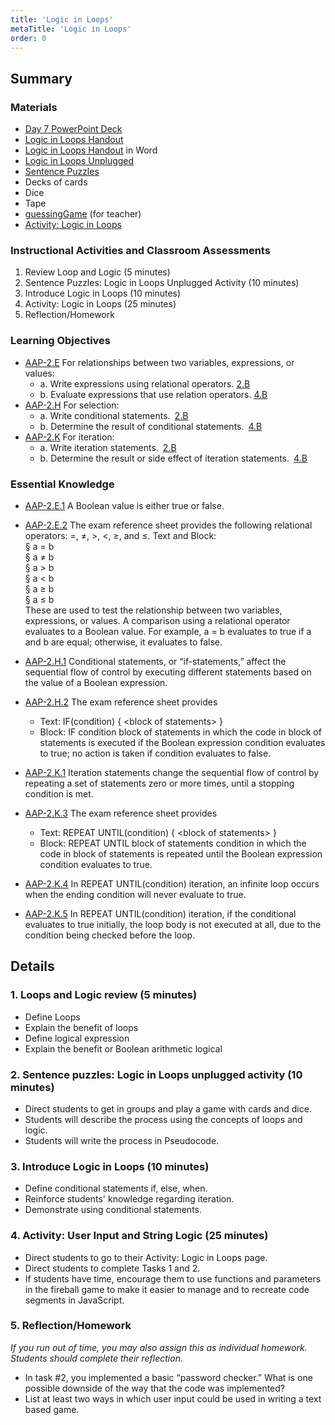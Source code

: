 ```yaml
---
title: 'Logic in Loops'
metaTitle: 'Logic in Loops'
order: 0
---
```


## Summary

### Materials  

* [Day 7 PowerPoint Deck]()
* [Logic in Loops Handout]()
* [Logic in Loops Handout]() in Word
* [Logic in Loops Unplugged]()
* [Sentence Puzzles]()
* Decks of cards
* Dice
* Tape 
* [guessingGame]() (for teacher)
* [Activity: Logic in Loops]()

### Instructional Activities and Classroom Assessments

1. Review Loop and Logic (5 minutes)
2. Sentence Puzzles: Logic in Loops Unplugged Activity (10 minutes)
3. Introduce Logic in Loops (10 minutes)
4. Activity: Logic in Loops (25 minutes)
5. Reflection/Homework

### Learning Objectives 

* [AAP-2.E]() For relationships between two variables, expressions, or values:
    * a. Write expressions using relational operators. [2.B]()
    * b. Evaluate expressions that use relation operators. [4.B]()
* [AAP-2.H]() For selection:
    * a. Write conditional statements. [2.B]()
    * b. Determine the result of conditional statements. [4.B]()
* [AAP-2.K]() For iteration:
    * a. Write iteration statements. [2.B]()
    * b. Determine the result or side effect of iteration statements. [4.B]()

### Essential Knowledge 

* [AAP-2.E.1]() A Boolean value is either true or false.
* [AAP-2.E.2]() The exam reference sheet provides the following relational operators: =, ≠, >, <, ≥, and ≤. Text and Block:<br/>
§ a = b<br/>
§ a ≠ b<br/>
§ a > b<br/>
§ a < b<br/>
§ a ≥ b<br/>
§ a ≤ b<br/>
These are used to test the relationship between two variables, expressions, or values. A comparison using a relational operator evaluates to a Boolean value. For example,  a = b evaluates to true if a and b are equal; otherwise, it evaluates  to false.

* [AAP-2.H.1]() Conditional statements, or “if-statements,” affect the sequential flow of control by executing different statements based on the value of a Boolean expression.
* [AAP-2.H.2]() The exam reference sheet provides
    * Text: IF(condition) { &lt;block of statements&gt; }
    * Block: IF condition block of statements in which the code in block of statements is executed if the Boolean expression condition evaluates to true; no action is taken if condition evaluates to false.
* [AAP-2.K.1]() Iteration statements change the sequential flow of control by repeating a set of statements zero or more times, until a stopping condition is met.
* [AAP-2.K.3]() The exam reference sheet provides
    * Text: REPEAT UNTIL(condition) { &lt;block of statements&gt; }
    * Block: REPEAT UNTIL block of statements condition in which the code in block of statements is repeated until the Boolean expression condition evaluates to true.
* [AAP-2.K.4]() In REPEAT UNTIL(condition) iteration, an infinite loop occurs when the ending condition will never evaluate to true.
* [AAP-2.K.5]() In REPEAT UNTIL(condition) iteration, if the conditional evaluates to true initially, the loop body is not executed at all, due to the condition being checked before the loop.

## Details

### 1. Loops and Logic review (5 minutes)

* Define Loops
* Explain the benefit of loops
* Define logical expression
* Explain the benefit or Boolean arithmetic logical

### 2. Sentence puzzles: Logic in Loops unplugged activity (10 minutes)

* Direct students to get in groups and play a game with cards and dice.
* Students will describe the process using the concepts of loops and logic.
* Students will write the process in Pseudocode.

### 3. Introduce Logic in Loops (10 minutes) 

* Define conditional statements if, else, when.
* Reinforce students' knowledge regarding iteration.
* Demonstrate using conditional statements.

###  4. Activity: User Input and String Logic (25 minutes)

* Direct students to go to their  Activity: Logic in Loops page.
* Direct students to complete Tasks 1 and 2.
* If students have time, encourage them to use functions and parameters in the fireball game to make it easier to manage and to recreate code segments in JavaScript.

### 5. Reflection/Homework

_If you run out of time, you may also assign this as individual homework. Students should complete their reflection._

* In task #2, you implemented a basic “password checker.” What is one possible downside of the way that the code was implemented? 
* List at least two ways in which user input could be used in writing a text based game.